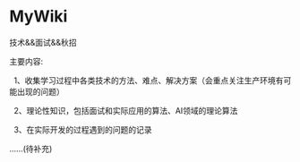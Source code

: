 # MyWiki
<p>技术&amp;&amp;面试&amp;&amp;秋招</p>
<p>主要内容:</p>
<p>
  &nbsp&nbsp1、收集学习过程中各类技术的方法、难点、解决方案（会重点关注生产环境有可能出现的问题）
</p>
<p>
  &nbsp&nbsp2、理论性知识，包括面试和实际应用的算法、AI领域的理论算法
</p>
<p>
  &nbsp&nbsp3、在实际开发的过程遇到的问题的记录
</p>
<p>
  ......(待补充)
</p>
